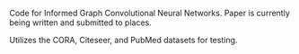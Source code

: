 Code for Informed Graph Convolutional Neural Networks. Paper is currently being written and submitted to places.

Utilizes the CORA, Citeseer, and PubMed datasets for testing.
